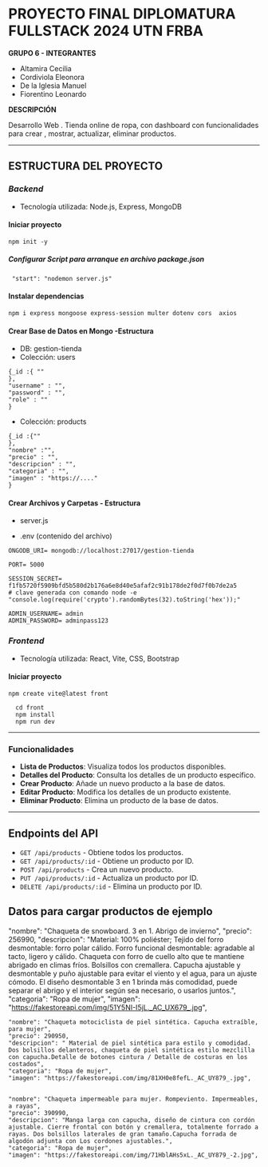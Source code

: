 # **PROYECTO FINAL DIPLOMATURA FULLSTACK 2024 UTN FRBA**

**GRUPO 6 - INTEGRANTES**
- Altamira Cecilia
- Cordiviola Eleonora
- De la Iglesia Manuel
- Fiorentino Leonardo

**DESCRIPCIÓN**

Desarrollo Web . Tienda online de ropa, con dashboard con funcionalidades para crear , mostrar, actualizar, eliminar productos.

---
## **ESTRUCTURA DEL PROYECTO**

### _Backend_
- Tecnología utilizada: Node.js, Express, MongoDB
#### Iniciar proyecto
```cd back
npm init -y
``` 
##### Configurar Script para arranque en archivo package.json
```
 "start": "nodemon server.js"
```
#### Instalar dependencias
```
npm i express mongoose express-session multer dotenv cors  axios
```
#### Crear Base de Datos en Mongo -Estructura

- DB:  gestion-tienda
- Colección: users
```
{_id :{ ""
},
"username" : "",
"password" : "",
"role" : ""
}
```
- Colección: products
```
{_id :{""
},
"nombre" :"",
"precio" : "",
"descripcion" : "",
"categoria" : "",
"imagen" : "https://...."
}

```

#### Crear Archivos y Carpetas - Estructura
- server.js

 - .env (contenido del archivo)

```
ONGODB_URI= mongodb://localhost:27017/gestion-tienda

PORT= 5000

SESSION_SECRET= f1fb5720f5909bfd5b580d2b176a6e8d40e5afaf2c91b178de2f0d7f0b7de2a5
# clave generada con comando node -e "console.log(require('crypto').randomBytes(32).toString('hex'));"

ADMIN_USERNAME= admin
ADMIN_PASSWORD= adminpass123
```

### _Frontend_
- Tecnología utilizada: React,  Vite, CSS, Bootstrap  
#### Iniciar proyecto
```
npm create vite@latest front

  cd front
  npm install
  npm run dev
```

---
  ### Funcionalidades

- **Lista de Productos**: Visualiza todos los productos disponibles.
- **Detalles del Producto**: Consulta los detalles de un producto específico.
- **Crear Producto**: Añade un nuevo producto a la base de datos.
- **Editar Producto**: Modifica los detalles de un producto existente.
- **Eliminar Producto**: Elimina un producto de la base de datos.
---

## Endpoints del API

- `GET /api/products` - Obtiene todos los productos.
- `GET /api/products/:id` - Obtiene un producto por ID.
- `POST /api/products` - Crea un nuevo producto.
- `PUT /api/products/:id` - Actualiza un producto por ID.
- `DELETE /api/products/:id` - Elimina un producto por ID.


## Datos para cargar productos de ejemplo

"nombre": "Chaqueta de snowboard. 3 en 1.  Abrigo de invierno",
    "precio": 256990,
    "descripcion": "Material: 100% poliéster; Tejido del forro desmontable: forro polar cálido. Forro funcional desmontable: agradable al tacto, ligero y cálido. Chaqueta con forro de cuello alto que te mantiene abrigado en climas fríos. Bolsillos con cremallera. Capucha ajustable y desmontable y puño ajustable para evitar el viento y el agua, para un ajuste cómodo. El diseño desmontable 3 en 1 brinda más comodidad, puede separar el abrigo y el interior según sea necesario, o usarlos juntos.",
    "categoria": "Ropa de mujer",
    "imagen": "https://fakestoreapi.com/img/51Y5NI-I5jL._AC_UX679_.jpg",


    "nombre": "Chaqueta motociclista de piel sintética. Capucha extraíble, para mujer",
    "precio": 290950,
    "descripcion": " Material de piel sintética para estilo y comodidad. Dos bolsillos delanteros, chaqueta de piel sintética estilo mezclilla con capucha.Detalle de botones cintura / Detalle de costuras en los costados",
    "categoria": "Ropa de mujer",
    "imagen": "https://fakestoreapi.com/img/81XH0e8fefL._AC_UY879_.jpg",


    "nombre": "Chaqueta impermeable para mujer. Rompeviento. Impermeables, a rayas",
    "precio": 390990,
    "descripcion": "Manga larga con capucha, diseño de cintura con cordón ajustable. Cierre frontal con botón y cremallera, totalmente forrado a rayas. Dos bolsillos laterales de gran tamaño.Capucha forrada de algodón adjunta con Los cordones ajustables.",
    "categoria": "Ropa de mujer",
    "imagen": "https://fakestoreapi.com/img/71HblAHs5xL._AC_UY879_-2.jpg",
